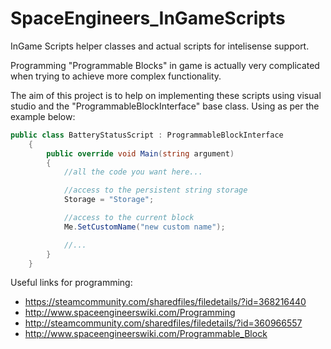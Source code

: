 # SpaceEngineers_InGameScripts
InGame Scripts helper classes and actual scripts for intelisense support.

Programming "Programmable Blocks" in game is actually very complicated when trying to achieve more complex functionality. 

The aim of this project is to help on implementing these scripts using visual studio and the "ProgrammableBlockInterface" base class. Using as per the example below:

```c#
public class BatteryStatusScript : ProgrammableBlockInterface
    {
        public override void Main(string argument)
        {
            //all the code you want here...

            //access to the persistent string storage
            Storage = "Storage";

            //access to the current block
            Me.SetCustomName("new custom name");

            //...
        }
    }
```

Useful links for programming:

* https://steamcommunity.com/sharedfiles/filedetails/?id=368216440
* http://www.spaceengineerswiki.com/Programming
* http://steamcommunity.com/sharedfiles/filedetails/?id=360966557
* http://www.spaceengineerswiki.com/Programmable_Block
